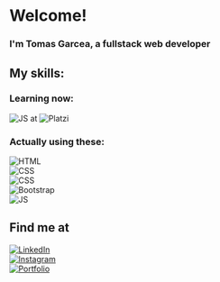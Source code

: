 # Welcome! 
### I'm Tomas Garcea, a fullstack web developer
## My skills:

### Learning now:
![JS](https://img.shields.io/badge/JavaScript-yellow?style=for-the-badge&logo=javascript&logoColor=white&labelColor=101010) at ![Platzi](https://img.shields.io/badge/Platzi-green?style=for-the-badge&logo=platzi&logoColor=white&labelColor=101010)

### Actually using these:
![HTML](https://img.shields.io/badge/HTML5-orange?style=for-the-badge&logo=html5&logoColor=white&labelColor=101010)</br>
![CSS](https://img.shields.io/badge/CSS3-blue?style=for-the-badge&logo=css3&logoColor=white&labelColor=101010)</br>
![CSS](https://img.shields.io/badge/Normalize.css-red?style=for-the-badge&logo=normalize.css&logoColor=white&labelColor=101010)</br>
![Bootstrap](https://img.shields.io/badge/Bootstrap-darkviolet?style=for-the-badge&logo=bootstrap&logoColor=white&labelColor=101010)</br>
![JS](https://img.shields.io/badge/JavaScript-yellow?style=for-the-badge&logo=javascript&logoColor=white&labelColor=101010)</br>

## Find me at
[![LinkedIn](https://img.shields.io/badge/LinkedIn-@Tomas_Garcea-lightblue?style=for-the-badge&logo=linkedin&logoColor=white&labelColor=101010)](https://www.linkedin.com/in/tomas-garcea-01193422a/)</br>
[![Instagram](https://img.shields.io/badge/Instagram-@Tomy__garcea-violet?style=for-the-badge&logo=instagram&logoColor=white&labelColor=101010)](https://www.instagram.com/tomy_garcea/)</br>
[![Portfolio](https://img.shields.io/badge/My_portfolio-14a1f0?style=for-the-badge)](https://phenomenal-eclair-725c1e.netlify.app/)



<!--
**Tomas1214/Tomas1214** is a ✨ _special_ ✨ repository because its `README.md` (this file) appears on your GitHub profile.

Here are some ideas to get you started:

- 🔭 I’m currently working on ...
- 🌱 I’m currently learning ...
- 👯 I’m looking to collaborate on ...
- 🤔 I’m looking for help with ...
- 💬 Ask me about ...
- 📫 How to reach me: ...
- 😄 Pronouns: ...
- ⚡ Fun fact: ...
-->
